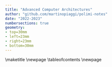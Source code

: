```yaml
---
title: "Advanced Computer Architectures"
author: "github.com/martinopiaggi/polimi-notes"
date: "2022-2023"
numbersections: true
geometry: 
- top=30mm
- left=23mm
- right=23mm
- bottom=30mm
---
```


\maketitle
\newpage
\tableofcontents
\newpage